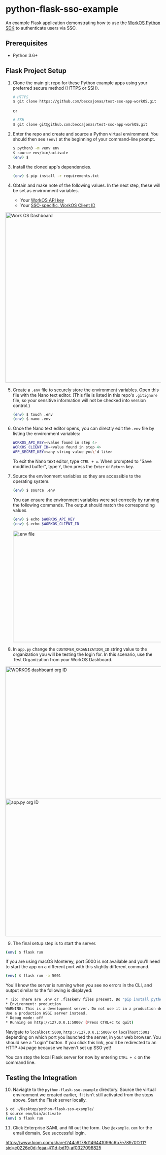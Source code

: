 # python-flask-sso-example

An example Flask application demonstrating how to use the [WorkOS Python SDK](https://github.com/workos/workos-python) to authenticate users via SSO.

## Prerequisites

- Python 3.6+

## Flask Project Setup

1. Clone the main git repo for these Python example apps using your preferred secure method (HTTPS or SSH).

   ```bash
   # HTTPS
   $ git clone https://github.com/beccajonas/test-sso-app-workOS.git
   ```

   or

   ```bash
   # SSH
   $ git clone git@github.com:beccajonas/test-sso-app-workOS.git
   ```

2. Enter the repo and create and source a Python virtual environment. You should then see `(env)` at the beginning of your command-line prompt.

   ```bash
   $ python3 -m venv env
   $ source env/bin/activate
   (env) $
   ```

3. Install the cloned app's dependencies.

   ```bash
   (env) $ pip install -r requirements.txt
   ```

4. Obtain and make note of the following values. In the next step, these will be set as environment variables.

   - Your [WorkOS API key](https://dashboard.workos.com/api-keys)
   - Your [SSO-specific, WorkOS Client ID](https://dashboard.workos.com/api-keys)

<img width="1556" height="554" alt="Work OS Dashboard" src="https://github.com/user-attachments/assets/f15bf0b3-b360-4f49-a809-83a7467fac86" />


5.  Create a `.env` file to securely store the environment variables. Open this file with the Nano text editor. (This file is listed in this repo's `.gitignore` file, so your sensitive information will not be checked into version control.)

      ```bash
      (env) $ touch .env
      (env) $ nano .env
      ```

6. Once the Nano text editor opens, you can directly edit the `.env` file by listing the environment variables:

   ```bash
   WORKOS_API_KEY=<value found in step 4>
   WORKOS_CLIENT_ID=<value found in step 4>
   APP_SECRET_KEY=<any string value you\'d like>
   ```

   To exit the Nano text editor, type `CTRL + x`. When prompted to "Save modified buffer", type `Y`, then press the `Enter` or `Return` key.

7. Source the environment variables so they are accessible to the operating system.

   ```bash
   (env) $ source .env
   ```

   You can ensure the environment variables were set correctly by running the following commands. The output should match the corresponding values.

   ```bash
   (env) $ echo $WORKOS_API_KEY
   (env) $ echo $WORKOS_CLIENT_ID
   ```
   <img width="1093" height="362" alt=".env file" src="https://github.com/user-attachments/assets/6952ec51-9588-423e-ba34-bd56cf6153d8" />

8. In `app.py` change the `CUSTOMER_ORGANIZATION_ID` string value to the organization you will be testing the login for. In this scenario, use the Test Organization from your WorkOS Dashboard.
   
<img width="874" height="430" alt="WORKOS dashboard org ID" src="https://github.com/user-attachments/assets/368893eb-afc7-42ed-9ef0-a0fff098cefc" />

<img width="985" height="446" alt="app.py org ID" src="https://github.com/user-attachments/assets/fa3cbeba-765d-4dab-88b4-fbd7fef8cffe" />

9. The final setup step is to start the server.

```bash
(env) $ flask run
```

If you are using macOS Monterey, port 5000 is not available and you'll need to start the app on a different port with this slightly different command.

```bash
(env) $ flask run -p 5001
```

You'll know the server is running when you see no errors in the CLI, and output similar to the following is displayed:

```bash
* Tip: There are .env or .flaskenv files present. Do "pip install python-dotenv" to use them.
* Environment: production
WARNING: This is a development server. Do not use it in a production deployment.
Use a production WSGI server instead.
* Debug mode: off
* Running on http://127.0.0.1:5000/ (Press CTRL+C to quit)
```

Navigate to `localhost:5000`, `http://127.0.0.1:5000/` or `localhost:5001` depending on which port you launched the server, in your web browser. You should see a "Login" button. If you click this link, you'll be redirected to an HTTP `404` page because we haven't set up SSO yet!

You can stop the local Flask server for now by entering `CTRL + c` on the command line.

## Testing the Integration

10. Naviagte to the `python-flask-sso-example` directory. Source the virtual environment we created earlier, if it isn't still activated from the steps above. Start the Flask server locally.

```bash
$ cd ~/Desktop/python-flask-sso-example/
$ source env/bin/activate
(env) $ flask run
```

11. Click Enterprise SAML and fill out the form. Use `@example.com` for the email domain. See successful login.

https://www.loom.com/share/244a9f78d146441099c6b7e78970f2f1?sid=e0226e0d-feaa-411d-bd19-af0327098825


